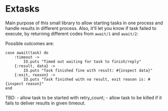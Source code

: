 # Extasks

Main purpose of this small library to allow starting tasks in one process and handle results in different process.
Also, it'll let you know if task failed to execute, by returning different codes from `await/1` and `await/2`:

Possible outcomes are:

```
case await(task) do
	:timeout -> 
		IO.puts "Timed out waiting for task to finish/reply"
	{:result, data} -> 
		IO.puts "Task finished fine with result: #{inspect data}"
	{:exit, reason} -> 
		IO.puts "Task finished with no result, exit reason is: #{inspect reason}"
end
```


TBD:
	- allow task to be started with retry_count;
	- allow task to be killed if it fails to deliver results in given timeout.